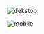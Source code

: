 
![dekstop](https://github.com/user-attachments/assets/fce5795b-d9f4-4a19-9933-a70b7c51051f)

![mobile](https://github.com/user-attachments/assets/4c3d3339-19de-41e0-b273-19c2a68abc21)
